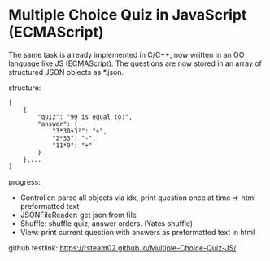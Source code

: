 # Multiple Choice Quiz in JavaScript (ECMAScript)

The same task is already implemented in C/C++, now written in an OO language like JS (ECMAScript). The questions are now stored in an array of structured JSON objects as *.json.

structure:
```
[
    {
        "quiz": "99 is equal to:",
        "answer": {
            "3*30+3²": "+",
            "2*33": "-",
            "11*9": "+"
        }
    },...
]  
```

progress:
+ Controller: parse all objects via idx, print question once at time => html preformatted text
+ JSONFileReader: get json from file 
+ Shuffle: shuffle quiz, answer orders. (Yates shuffle)
+ View: print current question with answers as preformatted text in html

github testlink:
https://rsteam02.github.io/Multiple-Choice-Quiz-JS/